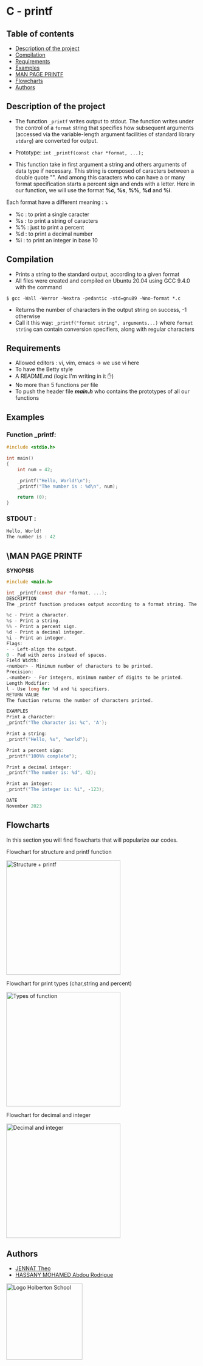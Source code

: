 C - printf
==========

## Table of contents
* [Description of the project](#description-of-the-project)
* [Compilation](#compilation)
* [Requirements](#requirement)
* [Examples](#examples)
* [MAN PAGE PRINTF](#man-page-printf)
* [Flowcharts](#Flowcharts)
* [Authors](#authors)

## Description of the project

- The function `_printf` writes output to stdout. The function writes under the control of a `format` string that specifies how subsequent arguments (accessed via the variable-length argument facilities of standard library `stdarg`) are converted for output.

- Prototype: `int _printf(const char *format, ...);`

- This function take in first argument a string and others arguments of data type if necessary. This string is composed of caracters between a double quote "". And among this caracters who can have a or many format specification starts a percent sign and ends with a letter. Here in our function, we will use the format **%c**, **%s**, **%%**, **%d** and **%i**.

Each format have a different meaning : :arrow_heading_down: 
* %c : to print a single caracter
* %s : to print a string of caracters
* %% : just to print a percent
* %d : to print a decimal number
* %i : to print an integer in base 10

## Compilation

* Prints a string to the standard output, according to a given format
* All files were created and compiled on Ubuntu 20.04 using GCC 9.4.0 with the command
```
$ gcc -Wall -Werror -Wextra -pedantic -std=gnu89 -Wno-format *.c
```
* Returns the number of characters in the output string on success, -1 otherwise
* Call it this way: `_printf("format string", arguments...)` where `format string` can contain conversion specifiers, along with regular characters

## Requirements

* Allowed editors : vi, vim, emacs -> we use vi here
* To have the Betty style
* A README.md (logic I'm writing in it :hand:)
* No more than 5 functions per file
* To push the header file ***main.h*** who contains the prototypes of all our functions

## Examples

### Function _printf:

```c
#include <stdio.h>

int main() 
{
    int num = 42;

    _printf("Hello, World!\n");
    _printf("The number is : %d\n", num);

    return (0);
}
```

### STDOUT :

```c
Hello, World!
The number is : 42
```

## \MAN PAGE PRINTF

**SYNOPSIS**

```c
#include <main.h>

int _printf(const char *format, ...);
DESCRIPTION
The _printf function produces output according to a format string. The format string can include the following conversion specifiers:

%c - Print a character.
%s - Print a string.
%% - Print a percent sign.
%d - Print a decimal integer.
%i - Print an integer.
Flags:
- - Left-align the output.
0 - Pad with zeros instead of spaces.
Field Width:
<number> - Minimum number of characters to be printed.
Precision:
.<number> - For integers, minimum number of digits to be printed.
Length Modifier:
l - Use long for %d and %i specifiers.
RETURN VALUE
The function returns the number of characters printed.

EXAMPLES
Print a character:
_printf("The character is: %c", 'A');

Print a string:
_printf("Hello, %s", "world");

Print a percent sign:
_printf("100%% complete");

Print a decimal integer:
_printf("The number is: %d", 42);

Print an integer:
_printf("The integer is: %i", -123);

DATE
November 2023
```

## Flowcharts

In this section you will find flowcharts that will popularize our codes.

Flowchart for structure and printf function


<img src="Flowcharts/MAIN.H + PRINTF.png" alt="Structure + printf" width="300"/>

Flowchart for print types (char,string and percent)


<img src="Flowcharts/TYPES OF FUNCTIONS.png" alt="Types of function" width="300"/>

Flowchart for decimal and integer


<img src="Flowcharts/DECIMAL AND INT.png" alt="Decimal and integer" width="300"/>

## Authors

* [JENNAT Theo](https://github.com/tjennat)
* [HASSANY MOHAMED Abdou Rodrigue](https://github.com/Rdrg974)

<img src="https://blog.holbertonschool.com/wp-content/uploads/2019/04/instagram_feed180.jpg" alt="Logo Holberton School"
width="200" height="200"/>
